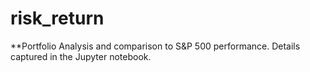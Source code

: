 # risk_return

**Portfolio Analysis and comparison to S&P 500 performance.
Details captured in the Jupyter notebook.